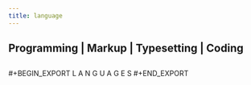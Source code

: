 ```yaml
---
title: language
---
```


## Programming | Markup | Typesetting | Coding
##
#+BEGIN_EXPORT
L A N G U A G E S
#+END_EXPORT
##
